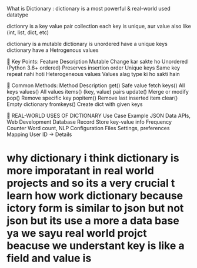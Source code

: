 What is Dictionary :
 dictionary is a most powerful & real-world used datatype

 dictionry is a key value pair collection
 each key is unique, aur value also like (int, list, dict, etc)

 dictionary is a mutable
 dictionary is unordered
 have a unique keys
 dictionary have a Hetrogenous values

 🔹 Key Points:
Feature	Description
Mutable	Change kar sakte ho
Unordered (Python 3.6+ ordered)	Preserves insertion order
Unique keys	Same key repeat nahi hoti
Heterogeneous values	Values alag type ki ho sakti hain

🔹 Common Methods:
Method	Description
get()	Safe value fetch
keys()	All keys
values()	All values
items()	(key, value) pairs
update()	Merge or modify
pop()	Remove specific key
popitem()	Remove last inserted item
clear()	Empty dictionary
fromkeys()	Create dict with given keys

🧠 REAL-WORLD USES OF DICTIONARY
Use Case	Example
JSON Data	APIs, Web Development
Database Record	Store key-value info
Frequency Counter	Word count, NLP
Configuration Files	Settings, preferences
Mapping	User ID → Details

# why dictionary i think dictionary is more imporatant in real world projects and so  its a very crucial t learn how work dictionary because ictory form is similar to json but not json but its use a more a data base ya we sayu real world projct beacuse we  understant key is like a field and value is 
